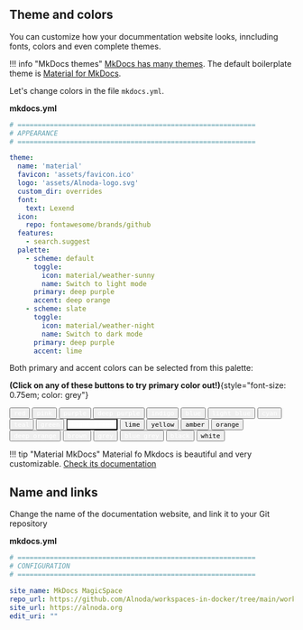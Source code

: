## Theme and colors 

You can customize how your docummentation website looks, inncluding fonts, colors and even complete themes.  

!!! info "MkDocs themes" 
    [MkDocs has many themes](https://github.com/mkdocs/mkdocs/wiki/MkDocs-Themes). The default boilerplate theme 
    is [Material for MkDocs](https://squidfunk.github.io/mkdocs-material/getting-started/).   

Let's change colors in the file `mkdocs.yml`.

**mkdocs.yml**

```{.yaml hl_lines="21 22 27 28"}
# ===========================================================
# APPEARANCE
# ===========================================================

theme:
  name: 'material'
  favicon: 'assets/favicon.ico'
  logo: 'assets/Alnoda-logo.svg'
  custom_dir: overrides
  font:
    text: Lexend
  icon:
    repo: fontawesome/brands/github
  features:
    - search.suggest
  palette:
    - scheme: default
      toggle:
        icon: material/weather-sunny
        name: Switch to light mode
      primary: deep purple  
      accent: deep orange
    - scheme: slate
      toggle:
        icon: material/weather-night
        name: Switch to dark mode
      primary: deep purple
      accent: lime
```

Both primary and accent colors can be selected from this palette:  

**(Click on any of these buttons to try primary color out!)**{style="font-size: 0.75em; color: grey"}

<div class="mdx-switch">
  <button data-md-color-primary="red"><code style="color: white; background-color: var(--md-primary-fg-color);">red</code></button>
  <button data-md-color-primary="pink"><code style="color: white; background-color: var(--md-primary-fg-color);">pink</code></button>
  <button data-md-color-primary="purple"><code style="color: white; background-color: var(--md-primary-fg-color);">purple</code></button>
  <button data-md-color-primary="deep-purple"><code style="color: white; background-color: var(--md-primary-fg-color);">deep purple</code></button>
  <button data-md-color-primary="indigo"><code style="color: white; background-color: var(--md-primary-fg-color);">indigo</code></button>
  <button data-md-color-primary="blue"><code style="color: white; background-color: var(--md-primary-fg-color);">blue</code></button>
  <button data-md-color-primary="light-blue"><code style="color: white; background-color: var(--md-primary-fg-color);">light blue</code></button>
  <button data-md-color-primary="cyan"><code style="color: white; background-color: var(--md-primary-fg-color);">cyan</code></button>
  <button data-md-color-primary="teal"><code style="color: white; background-color: var(--md-primary-fg-color);">teal</code></button>
  <button data-md-color-primary="green"><code style="color: white; background-color: var(--md-primary-fg-color);">green</code></button>
  <button data-md-color-primary="light-green" style="color: white; background-color: var(--md-primary-fg-color);"><code>light green</code></button>
  <button data-md-color-primary="lime"><code style="color: black; background-color: var(--md-primary-fg-color);">lime</code></button>
  <button data-md-color-primary="yellow"><code style="color: black; background-color: var(--md-primary-fg-color);">yellow</code></button>
  <button data-md-color-primary="amber"><code style="color: black; background-color: var(--md-primary-fg-color);">amber</code></button>
  <button data-md-color-primary="orange"><code style="color: black; background-color: var(--md-primary-fg-color);">orange</code></button>
  <button data-md-color-primary="deep-orange"><code style="color: white; background-color: var(--md-primary-fg-color);">deep orange</code></button>
  <button data-md-color-primary="brown"><code style="color: white; background-color: var(--md-primary-fg-color);">brown</code></button>
  <button data-md-color-primary="grey"><code style="color: white; background-color: var(--md-primary-fg-color);">grey</code></button>
  <button data-md-color-primary="blue-grey"><code style="color: white; background-color: var(--md-primary-fg-color);">blue grey</code></button>
  <button data-md-color-primary="black"><code style="color: white; background-color: var(--md-primary-fg-color);">black</code></button>
  <button data-md-color-primary="white"><code style="color: black; background-color: var(--md-primary-fg-color);">white</code></button>
</div>

<script>
  var buttons = document.querySelectorAll("button[data-md-color-primary]")
  buttons.forEach(function(button) {
    button.addEventListener("click", function() {
      var attr = this.getAttribute("data-md-color-primary")
      document.body.setAttribute("data-md-color-primary", attr)
      var name = document.querySelector("#__code_2 code span:nth-child(7)")
      name.textContent = attr.replace("-", " ")
    })
  })
</script>   

!!! tip "Material MkDocs" 
    Material fo Mkdocs is beautiful and very customizable. [Check its documentation](https://squidfunk.github.io/mkdocs-material/setup/changing-the-colors/)


## Name and links

Change the name of the documentation website, and link it to your Git repository  

**mkdocs.yml**

```{.yaml hl_lines="5-7"}
# ===========================================================
# CONFIGURATION
# ===========================================================

site_name: MkDocs MagicSpace
repo_url: https://github.com/Alnoda/workspaces-in-docker/tree/main/workspaces/base-workspace
site_url: https://alnoda.org
edit_uri: ""
```
